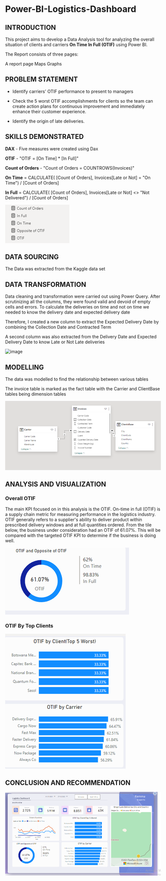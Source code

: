 # Power-BI-Logistics-Dashboard

## INTRODUCTION
This project aims to develop a Data Analysis tool for analyzing the overall situation of clients and carriers **On Time In Full (OTIF)** using Power BI.

The Report consists of three pages:

A report page
Maps
Graphs


## PROBLEM STATEMENT
- Identify carriers' OTIF performance to present to managers

- Check the 5 worst OTIF accomplishments for clients so the team can create action plans for continuous improvement and immediately enhance their customer experience.

- Identify the origin of late deliveries.

## SKILLS DEMONSTRATED

**DAX** - Five measures were created using Dax 

**OTIF** - "OTIF = [On Time] * [In Full]"

**Count of Orders** - "Count of Orders = COUNTROWS(Invoices)"

**On Time** = 
CALCULATE(
    [Count of Orders],
    Invoices[Late or Not] = "On Time")
    /
    [Count of Orders]

**In Full** = 
CALCULATE(
    [Count of Orders],
    Invoices[Late or Not] <> "Not Delivered")
    /
    [Count of Orders]

![](Measures_LD.png)
## DATA SOURCING
The Data was extracted from the Kaggle data set
## DATA TRANSFORMATION
Data cleaning and transformation were carried out using Power Query. After scrutinizing all the columns, they were found valid and devoid of empty cells and errors. To calculate the deliveries on time and not on time we needed to know the delivery date and expected delivery date 

Therefore, I created a new column to extract the Expected Delivery Date by combining the Collection Date and Contracted Term

A second column was also extracted from the Delivery Date and Expected Delivery Date to know Late or Not Late deliveries 


![image](https://github.com/zezor/Power-BI-Logistics-Dashboard/assets/39943217/d664b2e2-99ce-4c82-b222-ee34e6acbfa8)

## MODELLING
The data was modelled to find the relationship between various tables

The invoice table is marked as the fact table with the Carrier and ClientBase tables being dimension tables

![](Model_LD.png)

## ANALYSIS AND VISUALIZATION
### Overall OTIF
The main KPI focused on in this analysis is the OTIF. On-time in full (OTIF) is a supply chain metric for measuring performance in the logistics industry. OTIF generally refers to a supplier's ability to deliver product within prescribed delivery windows and at full quantities ordered.
From the tile below, the business under consideration had an OTIF of 61.07%. This will be compared with the targeted OTIF KPI to determine if the business is doing well.

![](OTIF_LD.png)

### OTIF By Top Clients
![](OTIF_by_clients.png)

## CONCLUSION AND RECOMMENDATION
![](Report_LD.png)


